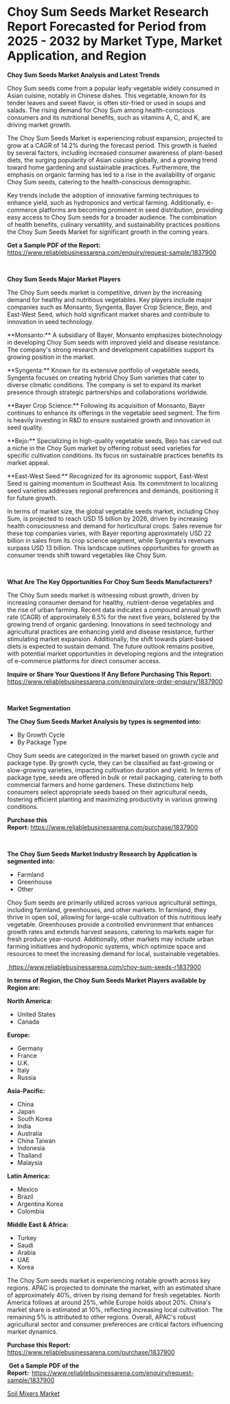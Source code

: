 <p><h1>Choy Sum Seeds Market Research Report Forecasted for Period from 2025 -  2032 by Market Type, Market Application, and Region</h1></p><p><strong>Choy Sum Seeds Market Analysis and Latest Trends</strong></p>
<p><p>Choy Sum seeds come from a popular leafy vegetable widely consumed in Asian cuisine, notably in Chinese dishes. This vegetable, known for its tender leaves and sweet flavor, is often stir-fried or used in soups and salads. The rising demand for Choy Sum among health-conscious consumers and its nutritional benefits, such as vitamins A, C, and K, are driving market growth.</p><p>The Choy Sum Seeds Market is experiencing robust expansion, projected to grow at a CAGR of 14.2% during the forecast period. This growth is fueled by several factors, including increased consumer awareness of plant-based diets, the surging popularity of Asian cuisine globally, and a growing trend toward home gardening and sustainable practices. Furthermore, the emphasis on organic farming has led to a rise in the availability of organic Choy Sum seeds, catering to the health-conscious demographic.</p><p>Key trends include the adoption of innovative farming techniques to enhance yield, such as hydroponics and vertical farming. Additionally, e-commerce platforms are becoming prominent in seed distribution, providing easy access to Choy Sum seeds for a broader audience. The combination of health benefits, culinary versatility, and sustainability practices positions the Choy Sum Seeds Market for significant growth in the coming years.</p></p>
<p><strong>Get a Sample PDF of the Report:&nbsp;</strong> <a href="https://www.reliablebusinessarena.com/enquiry/request-sample/1837900?utm_campaign=3042&utm_medium=2&utm_source=Github&utm_content=ia&utm_term=30032025&utm_id=choy-sum-seeds">https://www.reliablebusinessarena.com/enquiry/request-sample/1837900</a></p>
<p>&nbsp;</p>
<p><strong>Choy Sum Seeds Major Market Players</strong></p>
<p><p>The Choy Sum seeds market is competitive, driven by the increasing demand for healthy and nutritious vegetables. Key players include major companies such as Monsanto, Syngenta, Bayer Crop Science, Bejo, and East-West Seed, which hold significant market shares and contribute to innovation in seed technology.</p><p>**Monsanto:** A subsidiary of Bayer, Monsanto emphasizes biotechnology in developing Choy Sum seeds with improved yield and disease resistance. The company's strong research and development capabilities support its growing position in the market.</p><p>**Syngenta:** Known for its extensive portfolio of vegetable seeds, Syngenta focuses on creating hybrid Choy Sum varieties that cater to diverse climatic conditions. The company is set to expand its market presence through strategic partnerships and collaborations worldwide.</p><p>**Bayer Crop Science:** Following its acquisition of Monsanto, Bayer continues to enhance its offerings in the vegetable seed segment. The firm is heavily investing in R&D to ensure sustained growth and innovation in seed quality.</p><p>**Bejo:** Specializing in high-quality vegetable seeds, Bejo has carved out a niche in the Choy Sum market by offering robust seed varieties for specific cultivation conditions. Its focus on sustainable practices benefits its market appeal.</p><p>**East-West Seed:** Recognized for its agronomic support, East-West Seed is gaining momentum in Southeast Asia. Its commitment to localizing seed varieties addresses regional preferences and demands, positioning it for future growth.</p><p>In terms of market size, the global vegetable seeds market, including Choy Sum, is projected to reach USD 15 billion by 2026, driven by increasing health consciousness and demand for horticultural crops. Sales revenue for these top companies varies, with Bayer reporting approximately USD 22 billion in sales from its crop science segment, while Syngenta's revenues surpass USD 13 billion. This landscape outlines opportunities for growth as consumer trends shift toward vegetables like Choy Sum.</p></p>
<p>&nbsp;</p>
<p><strong>What Are The Key Opportunities For Choy Sum Seeds Manufacturers?</strong></p>
<p><p>The Choy Sum seeds market is witnessing robust growth, driven by increasing consumer demand for healthy, nutrient-dense vegetables and the rise of urban farming. Recent data indicates a compound annual growth rate (CAGR) of approximately 6.5% for the next five years, bolstered by the growing trend of organic gardening. Innovations in seed technology and agricultural practices are enhancing yield and disease resistance, further stimulating market expansion. Additionally, the shift towards plant-based diets is expected to sustain demand. The future outlook remains positive, with potential market opportunities in developing regions and the integration of e-commerce platforms for direct consumer access.</p></p>
<p><strong>Inquire or Share Your Questions If Any Before Purchasing This Report:</strong> <a href="https://www.reliablebusinessarena.com/enquiry/pre-order-enquiry/1837900?utm_campaign=3042&utm_medium=2&utm_source=Github&utm_content=ia&utm_term=30032025&utm_id=choy-sum-seeds">https://www.reliablebusinessarena.com/enquiry/pre-order-enquiry/1837900</a></p>
<p>&nbsp;</p>
<p><strong>Market Segmentation</strong></p>
<p><strong>The Choy Sum Seeds Market Analysis by types is segmented into:</strong></p>
<p><ul><li>By Growth Cycle</li><li>By Package Type</li></ul></p>
<p><p>Choy Sum seeds are categorized in the market based on growth cycle and package type. By growth cycle, they can be classified as fast-growing or slow-growing varieties, impacting cultivation duration and yield. In terms of package type, seeds are offered in bulk or retail packaging, catering to both commercial farmers and home gardeners. These distinctions help consumers select appropriate seeds based on their agricultural needs, fostering efficient planting and maximizing productivity in various growing conditions.</p></p>
<p><strong>Purchase this Report:&nbsp;</strong><a href="https://www.reliablebusinessarena.com/purchase/1837900?utm_campaign=3042&utm_medium=2&utm_source=Github&utm_content=ia&utm_term=30032025&utm_id=choy-sum-seeds">https://www.reliablebusinessarena.com/purchase/1837900</a></p>
<p>&nbsp;</p>
<p><strong>The Choy Sum Seeds Market Industry Research by Application is segmented into:</strong></p>
<p><ul><li>Farmland</li><li>Greenhouse</li><li>Other</li></ul></p>
<p><p>Choy Sum seeds are primarily utilized across various agricultural settings, including farmland, greenhouses, and other markets. In farmland, they thrive in open soil, allowing for large-scale cultivation of this nutritious leafy vegetable. Greenhouses provide a controlled environment that enhances growth rates and extends harvest seasons, catering to markets eager for fresh produce year-round. Additionally, other markets may include urban farming initiatives and hydroponic systems, which optimize space and resources to meet the increasing demand for local, sustainable vegetables.</p></p>
<p><a href="https://www.reliablebusinessarena.com/choy-sum-seeds-r1837900?utm_campaign=3042&utm_medium=2&utm_source=Github&utm_content=ia&utm_term=30032025&utm_id=choy-sum-seeds">&nbsp;https://www.reliablebusinessarena.com/choy-sum-seeds-r1837900</a></p>
<p><strong>In terms of Region, the Choy Sum Seeds Market Players available by Region are:</strong></p>
<p>
    <p> <strong> North America: </strong>
        <ul>
            <li>United States</li>
            <li>Canada</li>
        </ul>
        </p> 
    <p> <strong> Europe: </strong>
        <ul>
            <li>Germany</li>
            <li>France</li>
            <li>U.K.</li>
            <li>Italy</li>
            <li>Russia</li>
        </ul>
        </p> 
    <p> <strong> Asia-Pacific: </strong>
        <ul>
            <li>China</li>
            <li>Japan</li>
            <li>South Korea</li>
            <li>India</li>
            <li>Australia</li>
            <li>China Taiwan</li>
            <li>Indonesia</li>
            <li>Thailand</li>
            <li>Malaysia</li>
        </ul>
        </p> 
    <p> <strong> Latin America: </strong>
        <ul>
            <li>Mexico</li>
            <li>Brazil</li>
            <li>Argentina Korea</li>
            <li>Colombia</li>
        </ul>
        </p> 
    <p> <strong> Middle East & Africa: </strong>
        <ul>
            <li>Turkey</li>
            <li>Saudi</li>
            <li>Arabia</li>
            <li>UAE</li>
            <li>Korea</li>
        </ul>
    </p>
    </p>
<p><p>The Choy Sum seeds market is experiencing notable growth across key regions. APAC is projected to dominate the market, with an estimated share of approximately 40%, driven by rising demand for fresh vegetables. North America follows at around 25%, while Europe holds about 20%. China's market share is estimated at 10%, reflecting increasing local cultivation. The remaining 5% is attributed to other regions. Overall, APAC's robust agricultural sector and consumer preferences are critical factors influencing market dynamics.</p></p>
<p><strong>Purchase this Report: </strong><a href="https://www.reliablebusinessarena.com/purchase/1837900?utm_campaign=3042&utm_medium=2&utm_source=Github&utm_content=ia&utm_term=30032025&utm_id=choy-sum-seeds">https://www.reliablebusinessarena.com/purchase/1837900</a></p>
<p>&nbsp;<strong>Get a Sample PDF of the Report:&nbsp;&nbsp;</strong><a href="https://www.reliablebusinessarena.com/enquiry/request-sample/1837900?utm_campaign=3042&utm_medium=2&utm_source=Github&utm_content=ia&utm_term=30032025&utm_id=choy-sum-seeds">https://www.reliablebusinessarena.com/enquiry/request-sample/1837900</a></p>
<p><strong></strong></p>
<p><p><a href="https://github.com/akermigarib/Market-Research-Report-List-1/blob/main/soil-mixers-market.md?utm_campaign=3042&utm_medium=2&utm_source=Github&utm_content=ia&utm_term=30032025&utm_id=choy-sum-seeds">Soil Mixers Market</a></p></p>